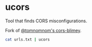 # ucors

Tool that finds CORS misconfigurations.

Fork of [@tomnomnom's cors-blimey](https://github.com/tomnomnom/hacks/tree/master/cors-blimey).

```sh
cat urls.txt | ucors
```
